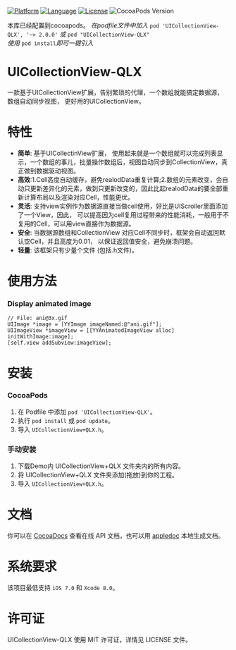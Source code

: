 
[![Platform](https://img.shields.io/badge/platform-iOS-red.svg)](https://developer.apple.com/iphone/index.action)
[![Language](http://img.shields.io/badge/language-OC-yellow.svg?style=flat
)](https://en.wikipedia.org/wiki/Objective-C)
[![License](https://img.shields.io/badge/license-MIT-blue.svg)](http://mit-license.org)
![CocoaPods Version](https://img.shields.io/badge/pod-v1.0.0-brightgreen.svg)

本库已经配置到cocoapods。
_在podfile文件中加入_ `pod 'UICollectionView-QLX', '~> 2.0.0'` _或_ `pod "UICollectionView-QLX"`
<br />_使用_ `pod install`_即可一键引入_
# UICollectionView-QLX
一款基于UICollectionView扩展，告别繁琐的代理，一个数组就能搞定数据源，数组自动同步视图， 更好用的UICollectionView。


特性
==============
- **简单**: 基于UICollectinView扩展， 使用起来就是一个数组就可以完成列表显示，一个数组的事儿，批量操作数组后，视图自动同步到CollectionView，真正做到数据驱动视图。
- **高效**:1.Cell高度自动缓存，避免realodData重复计算;2.数组的元素改变，会自动只更新差异化的元素，做到只更新改变的，因此比起realodData的要全部重新计算布局以及渲染对应Cell，性能更优。
- **灵活**: 支持view实例作为数据源直接当做cell使用，好比是UIScroller里面添加了一个View，因此， 可以提高因为cell复用过程带来的性能消耗，一般用于不复用的Cell，可以用view直接作为数据源。
- **安全**: 当数据源数组和CollectionView 对应Cell不同步时，框架会自动返回默认空Cell，并且高度为0.01， 以保证返回值安全，避免崩溃问题。
- **轻量**: 该框架只有少量个文件 (包括.h文件)。



使用方法
==============
### Display animated image
```objc
// File: ani@3x.gif
UIImage *image = [YYImage imageNamed:@"ani.gif"];
UIImageView *imageView = [[YYAnimatedImageView alloc] initWithImage:image];
[self.view addSubview:imageView];
```

安装
==============
### CocoaPods

1. 在 Podfile 中添加 `pod 'UICollectionView-QLX'`。
2. 执行 `pod install` 或 `pod update`。
3. 导入 `UICollectionView+QLX.h`。
### 手动安装

1. 下载Demo内 UICollectionView+QLX 文件夹内的所有内容。
2. 将 UICollectionView+QLX 文件夹添加(拖放)到你的工程。
3. 导入 `UICollectionView+QLX.h`。


文档
==============
你可以在 [CocoaDocs](http://cocoadocs.org/docsets/UICollectionView-QLX/) 查看在线 API 文档，也可以用 [appledoc](https://github.com/tomaz/appledoc) 本地生成文档。


系统要求
==============
该项目最低支持 `iOS 7.0` 和 `Xcode 8.0`。


许可证
==============
UICollectionView-QLX 使用 MIT 许可证，详情见 LICENSE 文件。
